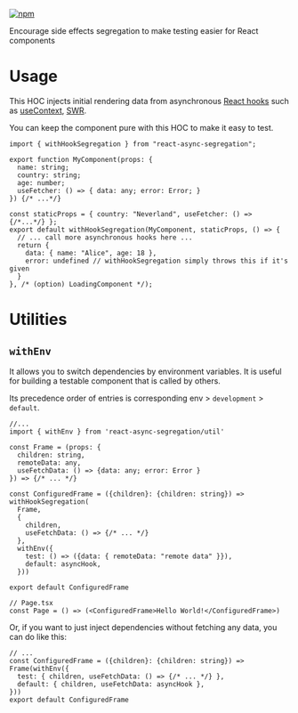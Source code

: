 [![npm](https://img.shields.io/npm/v/react-async-segregation)](https://npmjs.com/package/react-async-segregation)

Encourage side effects segregation to make testing easier for React components

# Usage

This HOC injects initial rendering data from asynchronous [React hooks](https://reactjs.org/docs/hooks-intro.html) such
as [useContext](https://reactjs.org/docs/hooks-reference.html#usecontext), [SWR](https://swr.vercel.app/).

You can keep the component pure with this HOC to make it easy to test.

```tsx
import { withHookSegregation } from "react-async-segregation";

export function MyComponent(props: {
  name: string;
  country: string;
  age: number;
  useFetcher: () => { data: any; error: Error; }
}) {/* ...*/}

const staticProps = { country: "Neverland", useFetcher: () => {/*...*/} };
export default withHookSegregation(MyComponent, staticProps, () => {
  // ... call more asynchronous hooks here ...
  return {
    data: { name: "Alice", age: 18 },
    error: undefined // withHookSegregation simply throws this if it's given
  }
}, /* (option) LoadingComponent */);
```

# Utilities

## `withEnv`

It allows you to switch dependencies by environment variables.
It is useful for building a testable component that is called by others.

Its precedence order of entries is corresponding env > `development` > `default`.

```tsx
//...
import { withEnv } from 'react-async-segregation/util'

const Frame = (props: {
  children: string,
  remoteData: any,
  useFetchData: () => {data: any; error: Error }
}) => {/* ... */}

const ConfiguredFrame = ({children}: {children: string}) => withHookSegregation(
  Frame,
  {
    children,
    useFetchData: () => {/* ... */}
  },
  withEnv({
    test: () => ({data: { remoteData: "remote data" }}),
    default: asyncHook,
  }))

export default ConfiguredFrame

// Page.tsx
const Page = () => (<ConfiguredFrame>Hello World!</ConfiguredFrame>)
```

Or, if you want to just inject dependencies without fetching any data, you can do like this:

```tsx
// ...
const ConfiguredFrame = ({children}: {children: string}) => Frame(withEnv({
  test: { children, useFetchData: () => {/* ... */} },
  default: { children, useFetchData: asyncHook },
}))
export default ConfiguredFrame
```

